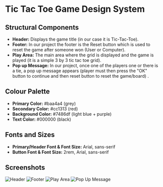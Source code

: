 # Tic Tac Toe Game Design System

## Structural Components
- **Header:** Displays the game title (in our case it is Tic-Tac-Toe).
- **Footer:** In our project the footer is the Reset button which is used to reset the game after someone won (User or Computer).
- **Play Area:** The main area where the grid is displayed and the game is played (it is a simple 3 by 3 tic tac toe grid).
- **Pop up Message:** In our project, once one of the players one or there is a tie, a pop up message appears (player must then press the "OK" button to continue and then reset button to reset the game/board) .


## Colour Palette
- **Primary Color:** #baa4a4 (grey)
- **Secondary Color:** #cc1313 (red)
- **Background Color:** #7486df (light blue + purple)
- **Text Color:** #000000 (black)

## Fonts and Sizes
- **Primary/Header Font & Font Size:** Arial, sans-serif
- **Button Font & Font Size:** 2rem, Arial, sans-serif

## Screenshots
![Header](./design_system/header.png)
![Footer](./design_system/footer.png)
![Play Area](./design_system/play_area.png)
![Pop Up Message](./design_system/popup.png)
